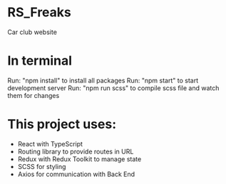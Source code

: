 # RS_Freaks

Car club website

# In terminal

Run: "npm install" to install all packages
Run: "npm start" to start development server
Run: "npm run scss" to compile scss file and watch them for changes

# This project uses:

- React with TypeScript
- Routing library to provide routes in URL
- Redux with Redux Toolkit to manage state
- SCSS for styling
- Axios for communication with Back End
